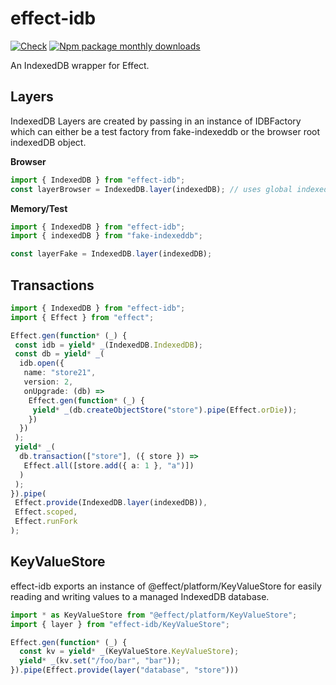 # effect-idb
[![Check](https://github.com/jessekelly881/effect-idb/actions/workflows/check.yml/badge.svg)](https://github.com/jessekelly881/effect-idb/actions/workflows/check.yml)
[![Npm package monthly downloads](https://badgen.net/npm/dm/effect-schema-compilers)](https://npmjs.com/package/effect-idb)

An IndexedDB wrapper for Effect.

## Layers

IndexedDB Layers are created by passing in an instance of IDBFactory which can either be a test factory from fake-indexeddb or the browser root indexedDB object.

**Browser**

```ts
import { IndexedDB } from "effect-idb";
const layerBrowser = IndexedDB.layer(indexedDB); // uses global indexedDB instance
```

**Memory/Test**

```ts
import { IndexedDB } from "effect-idb";
import { indexedDB } from "fake-indexeddb";

const layerFake = IndexedDB.layer(indexedDB);
```

## Transactions

```ts
import { IndexedDB } from "effect-idb";
import { Effect } from "effect";

Effect.gen(function* (_) {
 const idb = yield* _(IndexedDB.IndexedDB);
 const db = yield* _(
  idb.open({
   name: "store21",
   version: 2,
   onUpgrade: (db) =>
    Effect.gen(function* (_) {
     yield* _(db.createObjectStore("store").pipe(Effect.orDie));
    })
  })
 );
 yield* _(
  db.transaction(["store"], ({ store }) =>
   Effect.all([store.add({ a: 1 }, "a")])
  )
 );
}).pipe(
 Effect.provide(IndexedDB.layer(indexedDB)),
 Effect.scoped,
 Effect.runFork
);
```

## KeyValueStore

effect-idb exports an instance of @effect/platform/KeyValueStore for easily reading and writing values to a managed IndexedDB database.

```ts
import * as KeyValueStore from "@effect/platform/KeyValueStore";
import { layer } from "effect-idb/KeyValueStore";

Effect.gen(function* (_) {
  const kv = yield* _(KeyValueStore.KeyValueStore);
  yield* _(kv.set("/foo/bar", "bar"));
}).pipe(Effect.provide(layer("database", "store")))
```
